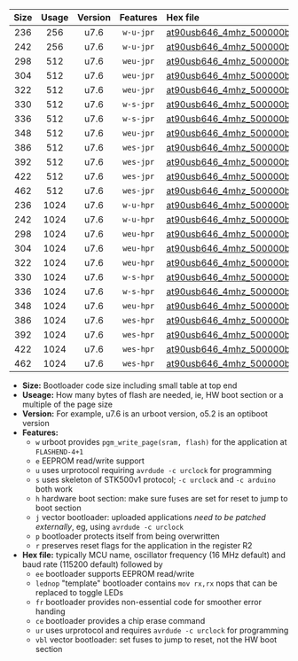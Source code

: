 |Size|Usage|Version|Features|Hex file|
|:-:|:-:|:-:|:-:|:--|
|236|256|u7.6|`w-u-jpr`|[at90usb646_4mhz_500000bps_ur_vbl.hex](https://raw.githubusercontent.com/stefanrueger/urboot/main//at90usb646_4mhz_500000bps_ur_vbl.hex)|
|242|256|u7.6|`w-u-jpr`|[at90usb646_4mhz_500000bps_lednop_ur_vbl.hex](https://raw.githubusercontent.com/stefanrueger/urboot/main//at90usb646_4mhz_500000bps_lednop_ur_vbl.hex)|
|298|512|u7.6|`weu-jpr`|[at90usb646_4mhz_500000bps_ee_ur_vbl.hex](https://raw.githubusercontent.com/stefanrueger/urboot/main//at90usb646_4mhz_500000bps_ee_ur_vbl.hex)|
|304|512|u7.6|`weu-jpr`|[at90usb646_4mhz_500000bps_ee_lednop_ur_vbl.hex](https://raw.githubusercontent.com/stefanrueger/urboot/main//at90usb646_4mhz_500000bps_ee_lednop_ur_vbl.hex)|
|322|512|u7.6|`weu-jpr`|[at90usb646_4mhz_500000bps_ee_lednop_fr_ur_vbl.hex](https://raw.githubusercontent.com/stefanrueger/urboot/main//at90usb646_4mhz_500000bps_ee_lednop_fr_ur_vbl.hex)|
|330|512|u7.6|`w-s-jpr`|[at90usb646_4mhz_500000bps_vbl.hex](https://raw.githubusercontent.com/stefanrueger/urboot/main//at90usb646_4mhz_500000bps_vbl.hex)|
|336|512|u7.6|`w-s-jpr`|[at90usb646_4mhz_500000bps_lednop_vbl.hex](https://raw.githubusercontent.com/stefanrueger/urboot/main//at90usb646_4mhz_500000bps_lednop_vbl.hex)|
|348|512|u7.6|`weu-jpr`|[at90usb646_4mhz_500000bps_ee_lednop_fr_ce_ur_vbl.hex](https://raw.githubusercontent.com/stefanrueger/urboot/main//at90usb646_4mhz_500000bps_ee_lednop_fr_ce_ur_vbl.hex)|
|386|512|u7.6|`wes-jpr`|[at90usb646_4mhz_500000bps_ee_vbl.hex](https://raw.githubusercontent.com/stefanrueger/urboot/main//at90usb646_4mhz_500000bps_ee_vbl.hex)|
|392|512|u7.6|`wes-jpr`|[at90usb646_4mhz_500000bps_ee_lednop_vbl.hex](https://raw.githubusercontent.com/stefanrueger/urboot/main//at90usb646_4mhz_500000bps_ee_lednop_vbl.hex)|
|422|512|u7.6|`wes-jpr`|[at90usb646_4mhz_500000bps_ee_lednop_fr_vbl.hex](https://raw.githubusercontent.com/stefanrueger/urboot/main//at90usb646_4mhz_500000bps_ee_lednop_fr_vbl.hex)|
|462|512|u7.6|`wes-jpr`|[at90usb646_4mhz_500000bps_ee_lednop_fr_ce_vbl.hex](https://raw.githubusercontent.com/stefanrueger/urboot/main//at90usb646_4mhz_500000bps_ee_lednop_fr_ce_vbl.hex)|
|236|1024|u7.6|`w-u-hpr`|[at90usb646_4mhz_500000bps_ur.hex](https://raw.githubusercontent.com/stefanrueger/urboot/main//at90usb646_4mhz_500000bps_ur.hex)|
|242|1024|u7.6|`w-u-hpr`|[at90usb646_4mhz_500000bps_lednop_ur.hex](https://raw.githubusercontent.com/stefanrueger/urboot/main//at90usb646_4mhz_500000bps_lednop_ur.hex)|
|298|1024|u7.6|`weu-hpr`|[at90usb646_4mhz_500000bps_ee_ur.hex](https://raw.githubusercontent.com/stefanrueger/urboot/main//at90usb646_4mhz_500000bps_ee_ur.hex)|
|304|1024|u7.6|`weu-hpr`|[at90usb646_4mhz_500000bps_ee_lednop_ur.hex](https://raw.githubusercontent.com/stefanrueger/urboot/main//at90usb646_4mhz_500000bps_ee_lednop_ur.hex)|
|322|1024|u7.6|`weu-hpr`|[at90usb646_4mhz_500000bps_ee_lednop_fr_ur.hex](https://raw.githubusercontent.com/stefanrueger/urboot/main//at90usb646_4mhz_500000bps_ee_lednop_fr_ur.hex)|
|330|1024|u7.6|`w-s-hpr`|[at90usb646_4mhz_500000bps.hex](https://raw.githubusercontent.com/stefanrueger/urboot/main//at90usb646_4mhz_500000bps.hex)|
|336|1024|u7.6|`w-s-hpr`|[at90usb646_4mhz_500000bps_lednop.hex](https://raw.githubusercontent.com/stefanrueger/urboot/main//at90usb646_4mhz_500000bps_lednop.hex)|
|348|1024|u7.6|`weu-hpr`|[at90usb646_4mhz_500000bps_ee_lednop_fr_ce_ur.hex](https://raw.githubusercontent.com/stefanrueger/urboot/main//at90usb646_4mhz_500000bps_ee_lednop_fr_ce_ur.hex)|
|386|1024|u7.6|`wes-hpr`|[at90usb646_4mhz_500000bps_ee.hex](https://raw.githubusercontent.com/stefanrueger/urboot/main//at90usb646_4mhz_500000bps_ee.hex)|
|392|1024|u7.6|`wes-hpr`|[at90usb646_4mhz_500000bps_ee_lednop.hex](https://raw.githubusercontent.com/stefanrueger/urboot/main//at90usb646_4mhz_500000bps_ee_lednop.hex)|
|422|1024|u7.6|`wes-hpr`|[at90usb646_4mhz_500000bps_ee_lednop_fr.hex](https://raw.githubusercontent.com/stefanrueger/urboot/main//at90usb646_4mhz_500000bps_ee_lednop_fr.hex)|
|462|1024|u7.6|`wes-hpr`|[at90usb646_4mhz_500000bps_ee_lednop_fr_ce.hex](https://raw.githubusercontent.com/stefanrueger/urboot/main//at90usb646_4mhz_500000bps_ee_lednop_fr_ce.hex)|

- **Size:** Bootloader code size including small table at top end
- **Useage:** How many bytes of flash are needed, ie, HW boot section or a multiple of the page size
- **Version:** For example, u7.6 is an urboot version, o5.2 is an optiboot version
- **Features:**
  + `w` urboot provides `pgm_write_page(sram, flash)` for the application at `FLASHEND-4+1`
  + `e` EEPROM read/write support
  + `u` uses urprotocol requiring `avrdude -c urclock` for programming
  + `s` uses skeleton of STK500v1 protocol; `-c urclock` and `-c arduino` both work
  + `h` hardware boot section: make sure fuses are set for reset to jump to boot section
  + `j` vector bootloader: uploaded applications *need to be patched externally*, eg, using `avrdude -c urclock`
  + `p` bootloader protects itself from being overwritten
  + `r` preserves reset flags for the application in the register R2
- **Hex file:** typically MCU name, oscillator frequency (16 MHz default) and baud rate (115200 default) followed by
  + `ee` bootloader supports EEPROM read/write
  + `lednop` "template" bootloader contains `mov rx,rx` nops that can be replaced to toggle LEDs
  + `fr` bootloader provides non-essential code for smoother error handing
  + `ce` bootloader provides a chip erase command
  + `ur` uses urprotocol and requires `avrdude -c urclock` for programming
  + `vbl` vector bootloader: set fuses to jump to reset, not the HW boot section
